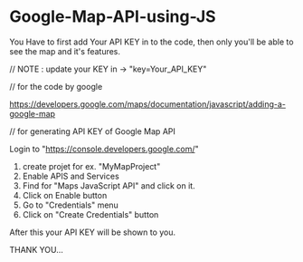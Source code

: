 # Google-Map-API-using-JS
You Have to first add Your API KEY in to the code, then only you'll be able to see the map and it's features.


 <script async defer
    src="https://maps.googleapis.com/maps/api/js?key=Your_API_KEY&callback=initMap">
 </script>
 
 // NOTE : update your KEY in -> "key=Your_API_KEY"
 
 
 // for the code by google
 
https://developers.google.com/maps/documentation/javascript/adding-a-google-map

// for generating API KEY of Google Map API

Login to "https://console.developers.google.com/"

1. create projet for ex. "MyMapProject"
2. Enable APIS and Services
3. Find for "Maps JavaScript API" and click on it.
4. Click on Enable button
5. Go to "Credentials" menu
6. Click on "Create  Credentials" button

After this your API KEY will be shown to you.

THANK YOU...
